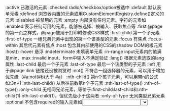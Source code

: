 <!-- 伪类.md -->

:active 已激活的元素
:checked radio/checkbox/option被选中
:default 默认表单元素
:defined 浏览器内置的元素或用CustomElementRegistry.define()定义的元素
:disabled 被禁用的元素
:empty 内部没有任何元素、字符的元素如<a></a>
:enabled 表示任何可用的元素，能够被选择、被输入、获取焦点等
:first @page的第一页之样式，@page被用于打印时修改CSS样式
:first-child 第一个子元素
:first-of-type 一组兄弟元素中出现的第一个该类型的元素
:focus 有焦点
:focus-within 其后代元素有焦点
:host 包含其内部使用的CSS的shadow DOM的根元素
:host()
:hover 悬浮
:indeterminate 未填表单元素
:in-range input元素内的值满足min、max
:invalid input、form中输入不满足验证
:lang() 根据元素选取的lang属性
:last-child 最后一个子元素
:last-of-type 最后一个该类型的子元素
:left 用于@page
:link 链接还没被浏览时
:not() 不符合一组选择器的元素，可以用于增加优先级（#a:not(#b)大于 #a）
:nth-child() 第n个孩子元素，可以用带n的公式如:3n+1
:nth-last-child() 从后往前数第n个子元素
:nth-last-of-type() 
:nth-of-type()
:only-child 无相同兄弟元素，等价于:first-child:last-child和:nth-child(1):nth-last-child(1)，但优先级小于这两者
:only-of-type 无同类型兄弟元素
:optional 不包含required的输入元素如<input><select><textarea>等
:out-of-range input内元素不满足min、max范围
:read-only 只读，如<input><textarea>
:read-write 可读写，如<input><textarea>
:required 包含required的输入元素
:right 用于@page打印
:root 用于根元素，等价于<html>，但是:root优先级更高。用于定义全局CSS
:scope 表示选择器要匹配的参考点的元素，css中使用等于:root，在DOM API中使用，如（querySelector(), querySelectorAll(), matches(), 或 Element.closest()）, :scope 匹配你调用API的元素。
:target 代表唯一的页面元素(目标元素)，其id 与当前URL片段匹配。如果localhost/index.html#section2将会匹配到`<section id="section2">Example</section>` 这个就是SO用来跳转到回答的位置所用的办法吧。
:valid input、form中输入满足验证
:visited 已经浏览过

### 伪元素（两个：）
伪元素主要有以下六个：

::first-line 文本的首行设置特殊样式。
    可应用于 "first-line" 伪元素的属性有：
    font
    color
    background
    word-spacing
    letter-spacing
    text-decoration
    vertical-align
    text-transform
    line-height
    clear

::first-letter 用于向文本的首字母设置特殊样式。只能用于块级元素。
    font
    color
    background
    margin
    padding
    border
    text-decoration
    vertical-align (仅当 float 为 none 时)
    text-transform
    line-height
    float
    clear

::before 可在元素的内容前面插入新内容。默认地，这个伪元素是行内元素，可使用属性 display 改变这一点。所有主流浏览器都支持 ::before 伪元素。

::after 可以在元素的内容之后插入新内容。

::selection 可用来匹配突出显示的文本。浏览器默认情况下，选择网站文本是深蓝背景白色字体。仅接受两个属性，分别是background和color。

::backdrop